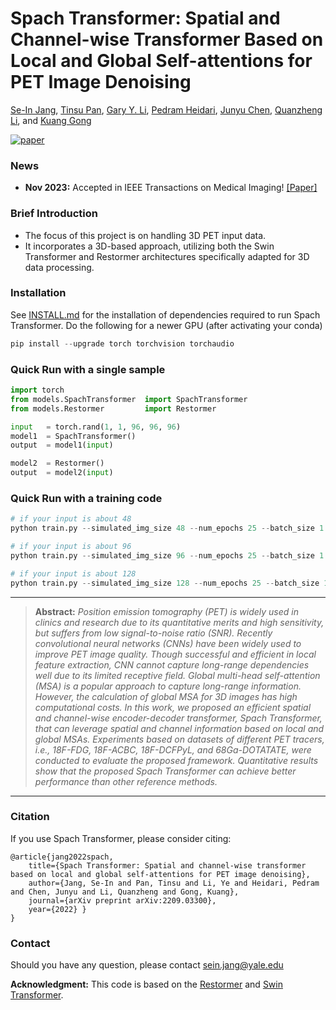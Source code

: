 
# Spach Transformer: Spatial and Channel-wise Transformer Based on Local and Global Self-attentions for PET Image Denoising


[Se-In Jang](https://scholar.google.co.kr/citations?user=I7zRmqkAAAAJ&hl=en), [Tinsu Pan](https://faculty.mdanderson.org/profiles/tinsu_pan.html), [Gary Y. Li](https://scholar.google.com/citations?user=Zy1GPkUAAAAJ&hl=en), [Pedram Heidari](https://scholar.google.com/citations?hl=en&user=V9faymoAAAAJ&view_op=list_works&sortby=pubdate), [Junyu Chen](https://scholar.google.com/citations?hl=en&user=9jIpgScAAAAJ&view_op=list_works&sortby=pubdate), [Quanzheng Li](https://scholar.google.com/citations?hl=en&user=MHq2z7oAAAAJ), and [Kuang Gong](https://scholar.google.com/citations?user=zc6kc4kAAAAJ&hl=en)

[![paper](https://img.shields.io/badge/arXiv-Paper-<COLOR>.svg)](https://arxiv.org/abs/2209.03300)

### News 
- **Nov 2023:** Accepted in IEEE Transactions on Medical Imaging! [[Paper]](https://ieeexplore.ieee.org/document/10327759)

### Brief Introduction
- The focus of this project is on handling 3D PET input data.
- It incorporates a 3D-based approach, utilizing both the Swin Transformer and Restormer architectures specifically adapted for 3D data processing.


### Installation

See [INSTALL.md](INSTALL.md) for the installation of dependencies required to run Spach Transformer.
Do the following for a newer GPU (after activating your conda)
```python
pip install --upgrade torch torchvision torchaudio
```




### Quick Run with a single sample
```python
import torch
from models.SpachTransformer  import SpachTransformer
from models.Restormer         import Restormer

input   = torch.rand(1, 1, 96, 96, 96)
model1  = SpachTransformer()
output  = model1(input)

model2  = Restormer()
output  = model2(input)
```

### Quick Run with a training code
```python
# if your input is about 48
python train.py --simulated_img_size 48 --num_epochs 25 --batch_size 1 --learning_rate 0.0001

# if your input is about 96
python train.py --simulated_img_size 96 --num_epochs 25 --batch_size 1 --learning_rate 0.0001

# if your input is about 128
python train.py --simulated_img_size 128 --num_epochs 25 --batch_size 1 --learning_rate 0.0001 
```

<hr />

> **Abstract:** *Position emission tomography (PET) is widely used in clinics and research due to its quantitative merits and high sensitivity, but suffers from low signal-to-noise ratio (SNR). Recently convolutional neural networks (CNNs) have been widely used to improve PET image quality. Though successful and efficient in local feature extraction, CNN cannot capture long-range dependencies well due to its limited receptive field. Global multi-head self-attention (MSA) is a popular approach to capture long-range information. However, the calculation of global MSA for 3D images has high computational costs. In this work, we proposed an efficient spatial and channel-wise encoder-decoder transformer, Spach Transformer, that can leverage spatial and channel information based on local and global MSAs. Experiments based on datasets of different PET tracers, i.e., 18F-FDG, 18F-ACBC, 18F-DCFPyL, and 68Ga-DOTATATE, were conducted to evaluate the proposed framework. Quantitative results show that the proposed Spach Transformer can achieve better performance than other reference methods.* 
<hr />



### Citation
If you use Spach Transformer, please consider citing:

    @article{jang2022spach, 
        title={Spach Transformer: Spatial and channel-wise transformer based on local and global self-attentions for PET image denoising}, 
        author={Jang, Se-In and Pan, Tinsu and Li, Ye and Heidari, Pedram and Chen, Junyu and Li, Quanzheng and Gong, Kuang}, 
        journal={arXiv preprint arXiv:2209.03300}, 
        year={2022} }
    }


### Contact
Should you have any question, please contact sein.jang@yale.edu


**Acknowledgment:** This code is based on the [Restormer](https://github.com/swz30/Restormer) and [Swin Transformer](https://github.com/microsoft/Swin-Transformer).
